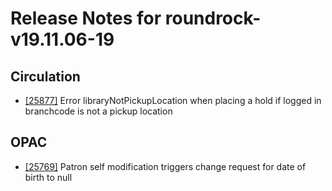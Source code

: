 
# Release Notes for roundrock-v19.11.06-19

## Circulation

- [[25877]](http://bugs.koha-community.org/bugzilla3/show_bug.cgi?id=25877) Error libraryNotPickupLocation when placing a hold if logged in branchcode is not a pickup location

## OPAC

- [[25769]](http://bugs.koha-community.org/bugzilla3/show_bug.cgi?id=25769) Patron self modification triggers change request for date of birth to null


